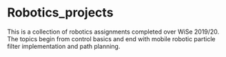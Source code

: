 # Robotics_projects
 
 This is a collection of robotics assignments completed over WiSe 2019/20. The topics begin from control basics and end with mobile robotic particle filter implementation and path planning.
